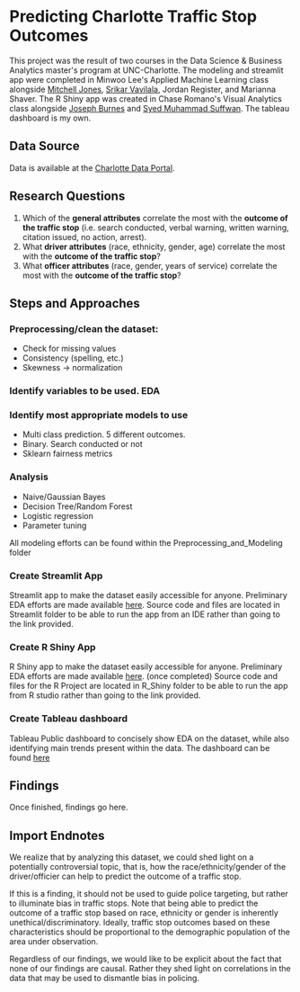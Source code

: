 # Predicting Charlotte Traffic Stop Outcomes
This project was the result of two courses in the Data Science & Business Analytics master's program at UNC-Charlotte. The modeling and streamlit app were completed in Minwoo Lee's Applied Machine Learning class alongside [Mitchell Jones](https://github.com/mitchell-jones), [Srikar Vavilala](https://github.com/SrikarVavilala), Jordan Register, and Marianna Shaver. The R Shiny app was created in Chase Romano's Visual Analytics class alongside [Joseph Burnes](https://github.com/joeburns91) and [Syed Muhammad Suffwan](https://github.com/ss03516). The tableau dashboard is my own.

## Data Source
Data is available at the [Charlotte Data Portal](https://data.charlottenc.gov/datasets/officer-traffic-stops/explore).

## Research Questions
1. Which of the **general attributes** correlate the most with the **outcome of the traffic stop** (i.e. search conducted, verbal warning, written warning, citation issued, no action, arrest).
2. What **driver attributes** (race, ethnicity, gender, age) correlate the most with the **outcome of the traffic stop**?
3. What **officer attributes** (race, gender, years of service) correlate the most with the **outcome of the traffic stop**?

## Steps and Approaches
### Preprocessing/clean the dataset: 
- Check for missing values
- Consistency (spelling, etc.)
- Skewness → normalization
### Identify variables to be used. EDA
### Identify most appropriate models to use
- Multi class prediction. 5 different outcomes.
- Binary. Search conducted or not
- Sklearn fairness metrics
### Analysis
- Naive/Gaussian Bayes
- Decision Tree/Random Forest
- Logistic regression
- Parameter tuning

All modeling efforts can be found within the Preprocessing_and_Modeling folder

### Create Streamlit App
Streamlit app to make the dataset easily accessible for anyone. Preliminary EDA efforts are made available [here](https://share.streamlit.io/hrgrafton92/cmpd_traffic_stops/main/Streamlit/CMPD_Traffic_Stops.py). Source code and files are located in Streamlit folder to be able to run the app from an IDE rather than going to the link provided.

### Create R Shiny App
R Shiny app to make the dataset easily accessible for anyone. Preliminary EDA efforts are made available [here](google.com). (once completed) Source code and files for the R Project are located in R_Shiny folder to be able to run the app from R studio rather than going to the link provided.

### Create Tableau dashboard
Tableau Public dashboard to concisely show EDA on the dataset, while also identifying main trends present within the data. The dashboard can be found [here](https://public.tableau.com/app/profile/harley.grafton2858/viz/CMPDTrafficStops/HomeDashboard)


## Findings
Once finished, findings go here.

## Import Endnotes
We realize that by analyzing this dataset, we could shed light on a potentially controversial topic, that is, how the race/ethnicity/gender of the driver/officier can help to predict the outcome of a traffic stop. 

If this is a finding, it should not be used to guide police targeting, but rather to illuminate bias in traffic stops.  Note that being able to predict the outcome of a traffic stop based on race, ethnicity or gender is inherently unethical/discriminatory. Ideally, traffic stop outcomes based on these characteristics should be proportional to the demographic population of the area under observation.  

Regardless of our findings, we would like to be explicit about the fact that none of our findings are causal. Rather they shed light on correlations in the data that may be used to dismantle bias in policing. 
